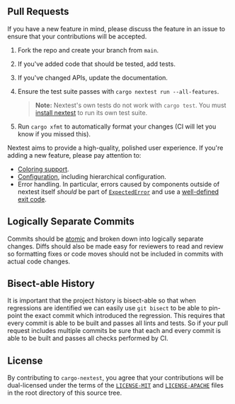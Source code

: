 ## Pull Requests

If you have a new feature in mind, please discuss the feature in an issue to ensure that your
contributions will be accepted.

1. Fork the repo and create your branch from `main`.
2. If you've added code that should be tested, add tests.
3. If you've changed APIs, update the documentation.
4. Ensure the test suite passes with `cargo nextest run --all-features`.

   > **Note:** Nextest's own tests do not work with `cargo test`. You must [install nextest](https://nexte.st/book/pre-built-binaries) to run its own test suite.

5. Run `cargo xfmt` to automatically format your changes (CI will let you know if you missed this).

Nextest aims to provide a high-quality, polished user experience. If you're adding a new
feature, please pay attention to:

- [Coloring support](https://rust-cli-recommendations.sunshowers.io/colors.html).
- [Configuration](https://rust-cli-recommendations.sunshowers.io/configuration.html), including hierarchical configuration.
- Error handling. In particular, errors caused by components outside of nextest itself _should_ be part of [`ExpectedError`](https://github.com/nextest-rs/nextest/blob/main/cargo-nextest/src/errors.rs) and use a [well-defined exit code](https://docs.rs/nextest-metadata/latest/nextest_metadata/enum.NextestExitCode.html).

## Logically Separate Commits

Commits should be
[atomic](https://en.wikipedia.org/wiki/Atomic_commit#Atomic_commit_convention)
and broken down into logically separate changes. Diffs should also be made easy
for reviewers to read and review so formatting fixes or code moves should not
be included in commits with actual code changes.

## Bisect-able History

It is important that the project history is bisect-able so that when
regressions are identified we can easily use `git bisect` to be able to
pin-point the exact commit which introduced the regression. This requires that
every commit is able to be built and passes all lints and tests. So if your
pull request includes multiple commits be sure that each and every commit is
able to be built and passes all checks performed by CI.

## License

By contributing to `cargo-nextest`, you agree that your contributions will be dual-licensed under
the terms of the [`LICENSE-MIT`](LICENSE-MIT) and [`LICENSE-APACHE`](LICENSE-APACHE) files in the
root directory of this source tree.
